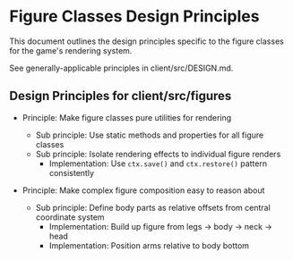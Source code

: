 # Figure Classes Design Principles

This document outlines the design principles specific to the figure classes for the game's rendering system.

See generally-applicable principles in client/src/DESIGN.md.

## Design Principles for client/src/figures

- Principle: Make figure classes pure utilities for rendering
  - Sub principle: Use static methods and properties for all figure classes
  - Sub principle: Isolate rendering effects to individual figure renders
    - Implementation: Use `ctx.save()` and `ctx.restore()` pattern consistently

- Principle: Make complex figure composition easy to reason about
  - Sub principle: Define body parts as relative offsets from central coordinate system
    - Implementation: Build up figure from legs → body → neck → head
    - Implementation: Position arms relative to body bottom
